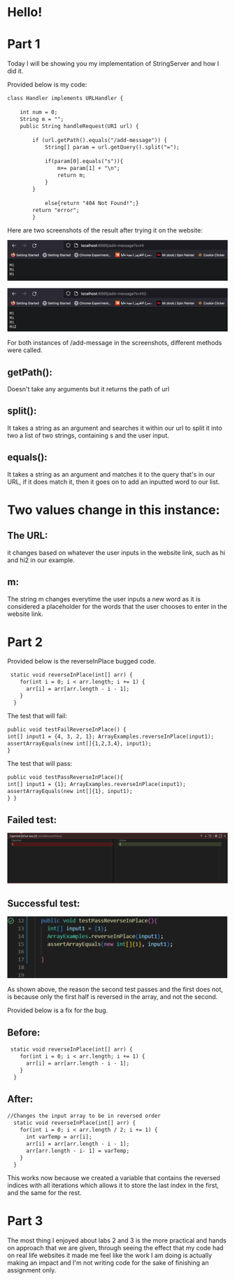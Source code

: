 # Hello!

# Part 1
Today I will be showing you my implementation of StringServer and how I did it. 

Provided below is my code:



```
class Handler implements URLHandler {
    
    int num = 0;
    String m = "";
    public String handleRequest(URI url) {
        
        if (url.getPath().equals("/add-message")) {
            String[] param = url.getQuery().split("=");

            if(param[0].equals("s")){
                m+= param[1] + "\n";
                return m;
            }
        }
        
            else{return "404 Not Found!";}
        return "error";
        }
 ```
        
Here are two screenshots of the result after trying it on the website:

![Image](Hi1.png)

![Image](Hi2.png)

For both instances of /add-message in the screenshots, different methods were called.

## getPath(): 

Doesn't take any arguments but it returns the path of url

## split(): 

It takes a string as an argument and searches it within our url to split it into two a list of two strings, containing s and the user input.

## equals():

It takes a string as an argument and matches it to the query that's in our URL, if it does match it, then it goes on to add an inputted word to our list.


# Two values change in this instance:

## The URL:

it changes based on whatever the user inputs in the website link, such as hi and hi2 in our example.

## m:

The string m changes everytime the user inputs a new word as it is considered a placeholder for the words that the user chooses to enter in the website link.


# Part 2

Provided below is the reverseInPlace bugged code.

```
 static void reverseInPlace(int[] arr) {
    for(int i = 0; i < arr.length; i += 1) {
      arr[i] = arr[arr.length - i - 1];
    }
  }
  ```
  
The test that will fail:
```
public void testFailReverseInPlace() {
int[] input1 = {4, 3, 2, 1}; ArrayExamples.reverseInPlace(input1); assertArrayEquals(new int[]{1,2,3,4}, input1);
}
```
The test that will pass:
```
public void testPassReverseInPlace(){
int[] input1 = {1}; ArrayExamples.reverseInPlace(input1); assertArrayEquals(new int[]{1}, input1);
} }
```  

## Failed test:

![Image](Fail1.png)

## Successful test:

![Image](success1.png)

As shown above, the reason the second test passes and the first does not, is because only the first half is reversed in the array, and not the second.

Provided below is a fix for the bug.

## Before:
```
 static void reverseInPlace(int[] arr) {
    for(int i = 0; i < arr.length; i += 1) {
      arr[i] = arr[arr.length - i - 1];
    }
  }
  ```

## After:
```
//Changes the input array to be in reversed order
  static void reverseInPlace(int[] arr) {
    for(int i = 0; i < arr.length / 2; i += 1) {
      int varTemp = arr[i];
      arr[i] = arr[arr.length - i - 1];
      arr[arr.length - i- 1] = varTemp;
    }
  }
```

This works now because we created a variable that contains the reversed indices with all iterations which allows it to store the last index in the first, and the same for the rest.

# Part 3

The most thing I enjoyed about labs 2 and 3 is the more practical and hands on approach that we are given, through seeing the effect that my code had on real life websites it made me feel like the work I am doing is actually making an impact and I'm not writing code for the sake of finishing an assignment only.



